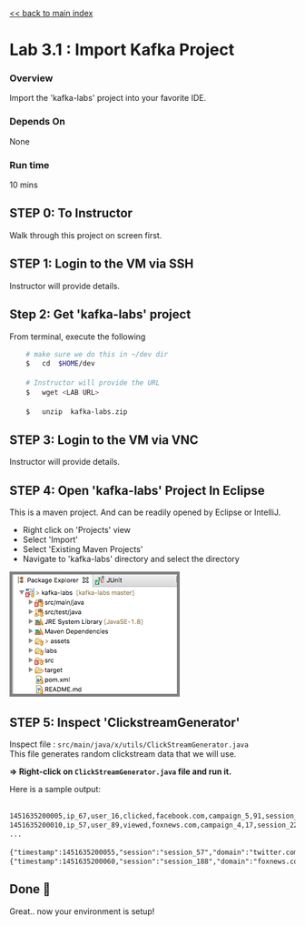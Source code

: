 <link rel='stylesheet' href='../assets/css/main.css'/>

[<< back to main index](../README.md)

# Lab 3.1 : Import Kafka Project

### Overview
Import the 'kafka-labs' project into your favorite IDE.

### Depends On
None

### Run time
10 mins

## STEP 0: To Instructor
Walk through this project on screen first.

## STEP 1: Login to the VM via SSH
Instructor will provide details.

## Step 2: Get 'kafka-labs' project
From terminal, execute the following

```bash
    # make sure we do this in ~/dev dir
    $   cd  $HOME/dev

    # Instructor will provide the URL
    $   wget <LAB URL>

    $   unzip  kafka-labs.zip
```

## STEP 3: Login to the VM via VNC
Instructor will provide details.

## STEP 4: Open 'kafka-labs' Project In Eclipse
This is a maven project.  And can be readily opened by Eclipse or IntelliJ.

* Right click on 'Projects' view
* Select 'Import'
* Select 'Existing Maven Projects'
* Navigate to 'kafka-labs' directory and select the directory


<img src="../assets/images/3.1a.png" style="border: 5px solid grey ; max-width:100%;" />

<br clear="all"/>

## STEP 5: Inspect 'ClickstreamGenerator'
Inspect file : `src/main/java/x/utils/ClickStreamGenerator.java`  
This file generates random clickstream data that we will use.

**=> Right-click on `ClickStreamGenerator.java`  file and run it.**

Here is a sample output:

```console

1451635200005,ip_67,user_16,clicked,facebook.com,campaign_5,91,session_251
1451635200010,ip_57,user_89,viewed,foxnews.com,campaign_4,17,session_224
...

{"timestamp":1451635200055,"session":"session_57","domain":"twitter.com","cost":24,"user":"user_31","campaign":"campaign_1","ip":"ip_64","action":"blocked"}
{"timestamp":1451635200060,"session":"session_188","domain":"foxnews.com","cost":26,"user":"user_33","campaign":"campaign_4","ip":"ip_99","action":"clicked"}
```

## Done 👏

Great.. now your environment is setup!

